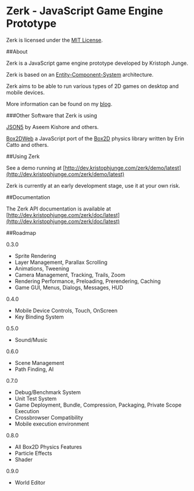 # Zerk - JavaScript Game Engine Prototype

Zerk is licensed under the [MIT License](http://www.opensource.org/licenses/mit-license.php).


##About

Zerk is a JavaScript game engine prototype developed by Kristoph Junge. 

Zerk is based on an [Entity-Component-System](http://en.wikipedia.org/wiki/Entity_component_system) architecture.

Zerk aims to be able to run various types of 2D games on desktop and mobile devices.

More information can be found on my [blog](http://www.kristophjunge.com).


###Other Software that Zerk is using

[JSON5](https://github.com/aseemk/json5) by Aseem Kishore and others.

[Box2DWeb](http://code.google.com/p/box2dweb/) a JavaScript port of the [Box2D](http://box2d.org/) physics library written by Erin Catto and others.



##Using Zerk

See a demo running at [http://dev.kristophjunge.com/zerk/demo/latest](http://dev.kristophjunge.com/zerk/demo/latest)

Zerk is currently at an early development stage, use it at your own risk.


##Documentation

The Zerk API documentation is available at [http://dev.kristophjunge.com/zerk/doc/latest](http://dev.kristophjunge.com/zerk/doc/latest)


##Roadmap

0.3.0
* Sprite Rendering
* Layer Management, Parallax Scrolling
* Animations, Tweening
* Camera Management, Tracking, Trails, Zoom
* Rendering Performance, Preloading, Prerendering, Caching
* Game GUI, Menus, Dialogs, Messages, HUD

0.4.0
* Mobile Device Controls, Touch, OnScreen
* Key Binding System

0.5.0
* Sound/Music

0.6.0
* Scene Management
* Path Finding, AI

0.7.0
* Debug/Benchmark System
* Unit Test System
* Game Deployment, Bundle, Compression, Packaging, Private Scope Execution
* Crossbrowser Compatibility
* Mobile execution environment

0.8.0
* All Box2D Physics Features
* Particle Effects
* Shader

0.9.0
* World Editor
